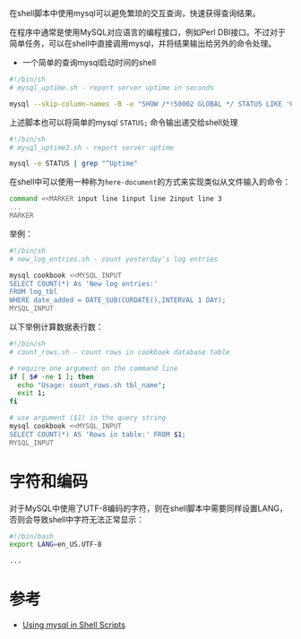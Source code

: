 在shell脚本中使用mysql可以避免繁琐的交互查询，快速获得查询结果。

在程序中通常是使用MySQL对应语言的编程接口，例如Perl DBI接口。不过对于简单任务，可以在shell中直接调用mysql，并将结果输出给另外的命令处理。

* 一个简单的查询mysql启动时间的shell

```bash
#!/bin/sh
# mysql_uptime.sh - report server uptime in seconds

mysql --skip-column-names -B -e "SHOW /*!50002 GLOBAL */ STATUS LIKE 'Uptime'"
```

上述脚本也可以将简单的mysql `STATUS;` 命令输出递交给shell处理

```bash
#!/bin/sh
# mysql_uptime2.sh - report server uptime

mysql -e STATUS | grep "^Uptime"
```

在shell中可以使用一种称为`here-document`的方式来实现类似从文件输入的命令：

```bash
command <<MARKER input line 1input line 2input line 3
...
MARKER
```

举例：

```bash
#!/bin/sh
# new_log_entries.sh - count yesterday's log entries

mysql cookbook <<MYSQL_INPUT
SELECT COUNT(*) As 'New log entries:'
FROM log_tbl
WHERE date_added = DATE_SUB(CURDATE(),INTERVAL 1 DAY);
MYSQL_INPUT
```

以下举例计算数据表行数：

```bash
#!/bin/sh
# count_rows.sh - count rows in cookbook database table

# require one argument on the command line
if [ $# -ne 1 ]; then
  echo "Usage: count_rows.sh tbl_name";
  exit 1;
fi

# use argument ($1) in the query string
mysql cookbook <<MYSQL_INPUT
SELECT COUNT(*) AS 'Rows in table:' FROM $1;
MYSQL_INPUT
```

# 字符和编码

对于MySQL中使用了UTF-8编码的字符，则在shell脚本中需要同样设置LANG，否则会导致shell中字符无法正常显示：

```bash
#!/bin/bash
export LANG=en_US.UTF-8

...
```

# 参考

* [Using mysql in Shell Scripts](https://www.oreilly.com/library/view/mysql-cookbook-2nd/059652708X/ch01s30.html)